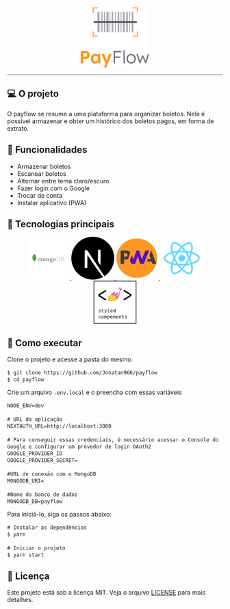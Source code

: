 <p align="center">
  <img src="public/images/logofull.png" />
</p>

<hr/>

## 💻 O projeto
O payflow se resume a uma plataforma para organizar boletos. Nela é possível armazenar e obter um histórico dos boletos pagos, em forma de extrato.

## 🔧 Funcionalidades
- Armazenar boletos
- Escanear boletos
- Alternar entre tema claro/escuro
- Fazer login com o Google
- Trocar de conta
- Instalar aplicativo (PWA)

## 🧪 Tecnologias principais

<p align="center">
  <a href="https://www.mongodb.com/pt-br">
    <img width="100" alt="MongoDB" src=".github/images/mongo-logo.jpg" />
  </a>
  <a href="https://nextjs.org/">
    <img width="100" alt="NextJS" src=".github/images/nextjs-logo.png" />
  </a>
  <a href="https://web.dev/progressive-web-apps/">
    <img width="100" alt="PWA" src=".github/images/pwa-logo.png" />
  </a>
  <a href="https://pt-br.reactjs.org/">
    <img width="100" alt="ReactJS" src=".github/images/reactjs-logo.png" />
  </a>
  <a href="https://styled-components.com/">
    <img width="100" alt="Styled Components" src=".github/images/styled-components-logo.png" />
  </a>
</p>


## 🚀 Como executar
Clone o projeto e acesse a pasta do mesmo.
```
$ git clone https://github.com/Jonatan966/payflow
$ cd payflow
```
Crie um arquivo `.env.local` e o preencha com essas variáveis
```env
NODE_ENV=dev

# URL da aplicação
NEXTAUTH_URL=http://localhost:3000

# Para conseguir essas credenciais, é necessário acessar o Console do Google e configurar um provedor de login OAuth2
GOOGLE_PROVIDER_ID
GOOGLE_PROVIDER_SECRET=

#URL de conexão com o MongoDB
MONGODB_URI= 

#Nome do banco de dados
MONGODB_DB=payflow
```

Para iniciá-lo, siga os passos abaixo:
```
# Instalar as dependências
$ yarn

# Iniciar o projeto
$ yarn start
```

## 📝 Licença
Este projeto está sob a licença MIT. Veja o arquivo [LICENSE](./LICENSE) para mais detalhes.